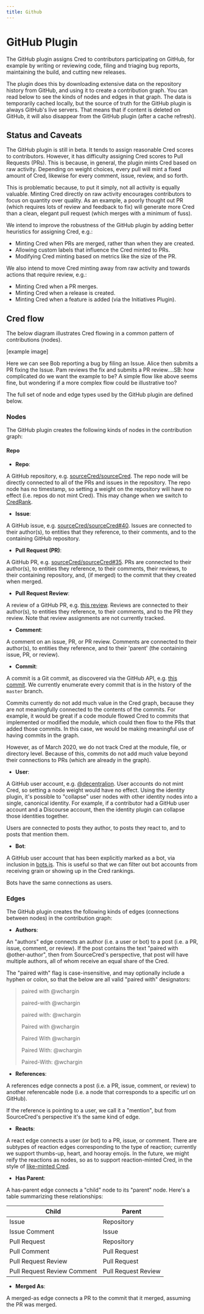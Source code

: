 ```yaml
---
title: Github
---
```


# GitHub Plugin

The GitHub plugin assigns Cred to contributors participating
on GitHub, for example by writing or reviewing code, filing and triaging bug
reports, maintaining the build, and cutting new releases.

The plugin does this by downloading extensive data on the repository history
from GitHub, and using it to create a contribution graph. You can read below to
see the kinds of nodes and edges in that graph. The data is temporarily cached
locally, but the source of truth for the GitHub plugin is always GitHub's live
servers. That means that if content is deleted on GitHub, it will also
disappear from the GitHub plugin (after a cache refresh).

## Status and Caveats

The GitHub plugin is still in beta. It tends to assign reasonable Cred scores
to contributors. However, it has difficulty assigning Cred scores to Pull
Requests (PRs). This is because, in general, the plugin mints Cred based on raw
activity. Depending on weight choices, every pull will mint a fixed amount of
Cred, likewise for every comment, issue, review, and so forth.

This is problematic because, to put it simply, not all activity is equally
valuable. Minting Cred directly on raw activity encourages contributors to
focus on quantity over quality. As an example, a poorly thought out PR
 (which requires lots of review and feedback to fix) will generate more
Cred than a clean, elegant pull request (which merges with a minimum of fuss).

We intend to improve the robustness of the GitHub plugin by
adding better heuristics for assigning Cred, e.g.:
- Minting Cred when PRs are merged, rather than when they are created.
- Allowing custom labels that influence the Cred minted to PRs.
- Modifying Cred minting based on metrics like the size of the PR.

We also intend to move Cred minting away from raw activity and towards
actions that require review, e.g.:
- Minting Cred when a PR merges.
- Minting Cred when a release is created.
- Minting Cred when a feature is added (via the Initiatives Plugin).

[GitHub]: https://github.com/

## Cred flow

The below diagram illustrates Cred flowing in a common pattern of 
contributions (nodes). 

[example image]

Here we can see Bob reporting a bug by filing an Issue. Alice then 
submits a PR fixing the Issue. Pam reviews the fix and submits a 
PR review....SB: how complicated do we want the example to be? A simple
flow like above seems fine, but wondering if a more complex flow could
be illustrative too?  


The full set of node and edge types used by the GitHub plugin are 
defined below. 

### Nodes

The GitHub plugin creates the following kinds of nodes in the contribution graph:

#### Repo

- **Repo**:

A GitHub repository, e.g. [sourceCred/sourceCred]. The repo node will be
directly connected to all of the PRs and issues in the repository. The repo
node has no timestamp, so setting a weight on the repository will have no
effect (i.e. repos do not mint Cred). This may change when we switch to
[CredRank].

[CredRank]: https://github.com/sourceCred/sourceCred/issues/1686

[sourceCred/sourceCred]: https://github.com/sourceCred/sourceCred

- **Issue**:

A GitHub issue, e.g. [sourceCred/sourceCred#40]. Issues are connected to their
author(s), to entities that they reference, to their comments, and to the
containing GitHub repository.

[sourceCred/sourceCred#40]: https://github.com/sourceCred/sourceCred/issues/40

- **Pull Request (PR)**:

A GitHub PR, e.g. [sourceCred/sourceCred#35][pull]. PRs are
connected to their author(s), to entities they reference, to their comments,
their reviews, to their containing repository, and, (if merged) to the commit
that they created when merged.

[pull]: https://github.com/sourceCred/sourceCred/pull/35

- **Pull Request Review**:

A review of a GitHub PR, e.g. [this review]. Reviews are connected to
their author(s), to entities they reference, to their comments, and to the PR
they review. Note that review assignments are not currently tracked.


[this review]: https://github.com/sourceCred/sourceCred/pull/91#pullrequestreview-105254836

- **Comment**:

A comment on an issue, PR, or PR review. Comments are
connected to their author(s), to entities they reference, and to their 'parent'
(the containing issue, PR, or review).

- **Commit**:

A commit is a Git commit, as discovered via the GitHub API, e.g. [this commit].
We currently enumerate every commit that is in the history of the `master`
branch.

Commits currently do not add much value in the Cred graph, because they are not
meaningfully connected to the contents of the commits. For example, it would be
great if a code module flowed Cred to commits that implemented or modified the
module, which could then flow to the PRs that added those commits. In
this case, we would be making meaningful use of having commits in the graph.

However, as of March 2020, we do not track Cred at the module, file, or
directory level. Because of this, commits do not add much value beyond their
connections to PRs (which are already in the graph).

[this commit]: https://github.com/sourceCred/sourceCred/commit/94b04541514b991c304616aadfcb417a19871e82

- **User**:

A GitHub user account, e.g. [@decentralion]. User accounts do not mint Cred, so
setting a node weight would have no effect. Using the identity plugin, it's
possible to "collapse" user nodes with other identity nodes into a single,
canonical identity. For example, if a contributor had a GitHub user account and
a Discourse account, then the identity plugin can collapse those identities
together.

Users are connected to posts they author, to posts they react to, and to posts that
mention them.

[@decentralion]: https://github.com/decentralion

- **Bot**:

A GitHub user account that has been explicitly marked as a bot, via inclusion
in [bots.js]. This is useful so that we can filter out bot accounts from
receiving grain or showing up in the Cred rankings.

Bots have the same connections as users.

[bots.js]: https://github.com/sourceCred/sourceCred/blob/master/src/plugins/github/bots.js


### Edges

The GitHub plugin creates the following kinds of edges (connections between nodes) 
in the contribution graph:

- **Authors**:

An "authors" edge connects an author (i.e. a user or bot) to a post (i.e. a
PR, issue, comment, or review). If the post contains the text "paired with
@other-author", then from SourceCred's perspective, that post will have
multiple authors, all of whom receive an equal share of the Cred.

The "paired with" flag is case-insensitive, and may optionally include a
hyphen or colon, so that the below are all valid "paired with" designators:

> paired with @wchargin
>
> paired-with @wchargin
>
> paired with: @wchargin
>
> Paired with @wchargin
>
> Paired With @wchargin
>
> Paired With: @wchargin
>
> Paired-With: @wchargin
>

- **References**:

A references edge connects a post (i.e. a PR, issue, comment, or review) to
another referencable node (i.e. a node that corresponds to a specific url on
GitHub).

If the reference is pointing to a user, we call it a "mention", but
from SourceCred's perspective it's the same kind of edge.

- **Reacts**:

A react edge connects a user (or bot) to a PR, issue, or comment. There are
subtypes of reaction edges corresponding to the type of reaction; currently we
support thumbs-up, heart, and hooray emojis. In the future, we might reify the
reactions as nodes, so as to support reaction-minted Cred, in the style of
[like-minted Cred].

[like-minted Cred]: https://discourse.sourceCred.io/t/minting-discourse-Cred-on-likes-not-posts/603

- **Has Parent**:

A has-parent edge connects a "child" node to its "parent" node. Here's a table
summarizing these relationships:

| Child | Parent |
| --- | --- |
| Issue | Repository |
| Issue Comment | Issue |
| Pull Request | Repository |
| Pull Comment | Pull Request |
| Pull Request Review | Pull Request |
| Pull Request Review Comment | Pull Request Review |

- **Merged As**:

A merged-as edge connects a PR to the commit that it merged, assuming
the PR was merged.


